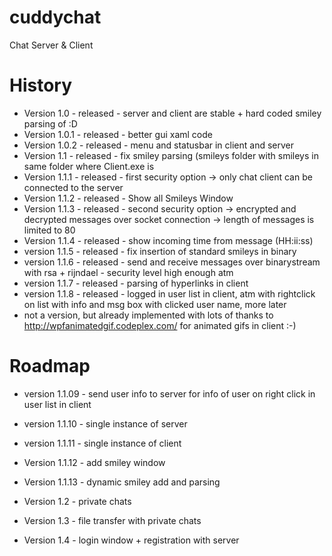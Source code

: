 cuddychat
=========
Chat Server &amp; Client

History
=======
- Version 1.0 - released - server and client are stable + hard coded smiley parsing of :D
- Version 1.0.1 - released - better gui xaml code
- Version 1.0.2 - released - menu and statusbar in client and server
- Version 1.1 - released - fix smiley parsing (smileys folder with smileys in same folder where Client.exe is
- Version 1.1.1 - released - first security option -> only chat client can be connected to the server
- Version 1.1.2 - released - Show all Smileys Window
- Version 1.1.3 - released - second security option -> encrypted and decrypted messages over socket connection -> length of messages is limited to 80
- Version 1.1.4 - released - show incoming time from message (HH:ii:ss)
- version 1.1.5 - released - fix insertion of standard smileys in binary
- version 1.1.6 - released - send and receive messages over binarystream with rsa + rijndael - security level high enough atm
- version 1.1.7 - released - parsing of hyperlinks in client
- version 1.1.8 - released - logged in user list in client, atm with rightclick on list with info and msg box with clicked user name, more later
- not a version, but already implemented with lots of thanks to http://wpfanimatedgif.codeplex.com/ for animated gifs in client :-)


Roadmap
======
- version 1.1.09 - send user info to server for info of user on right click in user list in client
- version 1.1.10 - single instance of server
- version 1.1.11 - single instance of client
- Version 1.1.12 - add smiley window
- Version 1.1.13 - dynamic smiley add and parsing

- Version 1.2 - private chats

- Version 1.3 - file transfer with private chats

- Version 1.4 - login window + registration with server

